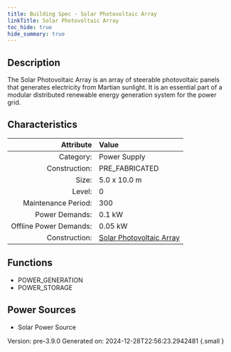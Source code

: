 ```yaml
---
title: Building Spec - Solar Photovoltaic Array
linkTitle: Solar Photovoltaic Array
toc_hide: true
hide_summary: true
---
```


## Description
The Solar Photovoltaic Array is an array of steerable photovoltaic panels that generates electricity from Martian sunlight. It is an essential part of a modular distributed renewable energy generation system for the power grid.

## Characteristics

| Attribute      | Value |
|--------:|:------|
|Category:|Power Supply|
|Construction:|PRE_FABRICATED|
|Size:|5.0 x 10.0 m|
|Level:|0|
|Maintenance Period:|300|
|Power Demands:|0.1 kW|
|Offline Power Demands:|0.05 kW|
|Construction:|[Solar Photovoltaic Array](/docs/definitions/construction/solar-photovoltaic-array)|

## Functions
      
- POWER_GENERATION
- POWER_STORAGE


## Power Sources
      
- Solar Power Source


Version: pre-3.9.0 Generated on: 2024-12-28T22:56:23.2942481
{.small }